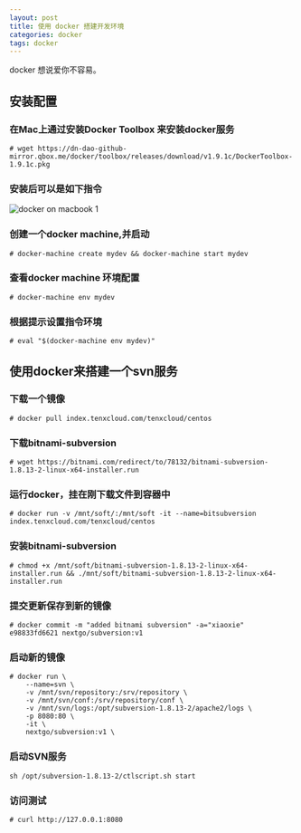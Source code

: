 ```yaml
---
layout: post
title: 使用 docker 搭建开发环境
categories: docker
tags: docker
---
```


docker 想说爱你不容易。

<!--more-->

安装配置
----

### 在Mac上通过安装Docker Toolbox 来安装docker服务

	# wget https://dn-dao-github-mirror.qbox.me/docker/toolbox/releases/download/v1.9.1c/DockerToolbox-1.9.1c.pkg


### 安装后可以是如下指令

![docker on macbook 1](/img/docker-on-macbook-1.png)

### 创建一个docker machine,并启动

	# docker-machine create mydev && docker-machine start mydev

### 查看docker machine 环境配置

	# docker-machine env mydev

### 根据提示设置指令环境

	# eval "$(docker-machine env mydev)"

使用docker来搭建一个svn服务
----

### 下载一个镜像

	# docker pull index.tenxcloud.com/tenxcloud/centos

### 下载bitnami-subversion

	# wget https://bitnami.com/redirect/to/78132/bitnami-subversion-1.8.13-2-linux-x64-installer.run

### 运行docker，挂在刚下载文件到容器中

	# docker run -v /mnt/soft/:/mnt/soft -it --name=bitsubversion index.tenxcloud.com/tenxcloud/centos

### 安装bitnami-subversion

	# chmod +x /mnt/soft/bitnami-subversion-1.8.13-2-linux-x64-installer.run && ./mnt/soft/bitnami-subversion-1.8.13-2-linux-x64-installer.run

### 提交更新保存到新的镜像

	# docker commit -m "added bitnami subversion" -a="xiaoxie" e98833fd6621 nextgo/subversion:v1

### 启动新的镜像

	# docker run \
	    --name=svn \
	    -v /mnt/svn/repository:/srv/repository \
	    -v /mnt/svn/conf:/srv/repository/conf \
	    -v /mnt/svn/logs:/opt/subversion-1.8.13-2/apache2/logs \
	    -p 8080:80 \
	    -it \
	    nextgo/subversion:v1 \

### 启动SVN服务

	sh /opt/subversion-1.8.13-2/ctlscript.sh start 

### 访问测试

	# curl http://127.0.0.1:8080



